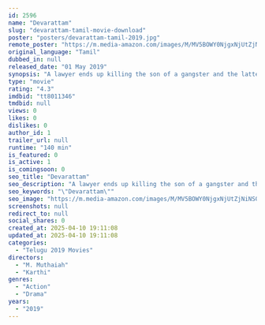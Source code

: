 ```yaml
---
id: 2596
name: "Devarattam"
slug: "devarattam-tamil-movie-download"
poster: "posters/devarattam-tamil-2019.jpg"
remote_poster: "https://m.media-amazon.com/images/M/MV5BOWY0NjgxNjUtZjNiNS00OWEzLTk3YmYtNmE1YzJiN2MzNzc3XkEyXkFqcGc@._V1_SX300.jpg"
original_language: "Tamil"
dubbed_in: null
released_date: "01 May 2019"
synopsis: "A lawyer ends up killing the son of a gangster and the latter swears revenge."
type: "movie"
rating: "4.3"
imdbid: "tt8011346"
tmdbid: null
views: 0
likes: 0
dislikes: 0
author_id: 1
trailer_url: null
runtime: "140 min"
is_featured: 0
is_active: 1
is_comingsoon: 0
seo_title: "Devarattam"
seo_description: "A lawyer ends up killing the son of a gangster and the latter swears revenge."
seo_keywords: "\"Devarattam\""
seo_image: "https://m.media-amazon.com/images/M/MV5BOWY0NjgxNjUtZjNiNS00OWEzLTk3YmYtNmE1YzJiN2MzNzc3XkEyXkFqcGc@._V1_SX300.jpg"
screenshots: null
redirect_to: null
social_shares: 0
created_at: 2025-04-10 19:11:08
updated_at: 2025-04-10 19:11:08
categories:
  - "Telugu 2019 Movies"
directors:
  - "M. Muthaiah"
  - "Karthi"
genres:
  - "Action"
  - "Drama"
years:
  - "2019"
---
```

